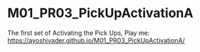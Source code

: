 # M01_PR03_PickUpActivationA
 The first set of Activating the Pick Ups,
 Play me: https://ayoshivader.github.io/M01_PR03_PickUpActivationA/
